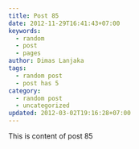 ```yaml
---
title: Post 85
date: 2012-11-29T16:41:43+07:00
keywords:
  - random
  - post
  - pages
author: Dimas Lanjaka
tags:
  - random post
  - post has 5
category:
  - random post
  - uncategorized
updated: 2012-03-02T19:16:28+07:00
---
```

This is content of post 85